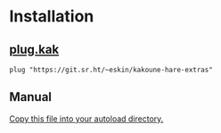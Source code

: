 # Installation

## [plug.kak](https://github.com/andreyorst/plug.kak)

`plug "https://git.sr.ht/~eskin/kakoune-hare-extras"`

## Manual

[Copy this file into your autoload directory.](https://github.com/mawww/kakoune/wiki/Installing-Plugins)
